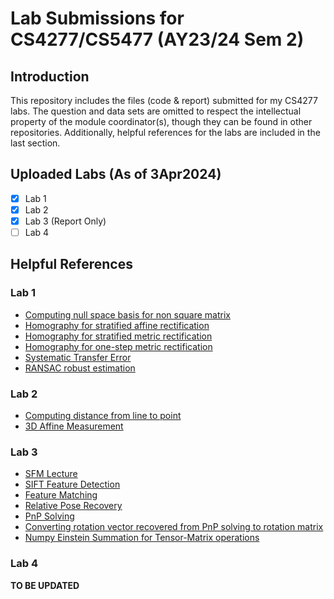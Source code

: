 # Lab Submissions for CS4277/CS5477 (AY23/24 Sem 2) 
## Introduction
This repository includes the files (code & report) submitted for my CS4277 labs. The question and data sets are omitted to respect the intellectual property of the module coordinator(s), though they can be found in other repositories. Additionally, helpful references for the labs are included in the last section. 
## Uploaded Labs (As of 3Apr2024)
- [X] Lab 1
- [X] Lab 2
- [X] Lab 3 (Report Only)
- [ ] Lab 4

## Helpful References
### Lab 1
- [Computing null space basis for non square matrix](https://math.stackexchange.com/questions/2018505/svd-silent-columns-span-null-space)
- [Homography for stratified affine rectification](https://youtu.be/T-p6d7av32Y?si=4hcXZ1N85erim4DI&t=1448)
- [Homography for stratified metric rectification](https://youtu.be/tsO6VO1s_x8?si=BQM4UHKPCpUYoLzW&t=1285)
- [Homography for one-step metric rectification](https://www.cs.cmu.edu/afs/andrew/course/16/822/www/projects/cberger2/proj1/)
- [Systematic Transfer Error](https://youtu.be/v3322cNhCTk?si=uDrglnZkmnYbU9OR&t=355)
- [RANSAC robust estimation](https://youtu.be/v3322cNhCTk?si=nffcUT6aCBkEAteA&t=2479)
### Lab 2
- [Computing distance from line to point](https://en.wikipedia.org/wiki/Distance_from_a_point_to_a_line)
- [3D Affine Measurement](https://youtu.be/9TuPY67JBpo?si=iKPX2VU1s-K6t3Y1&t=2656)
### Lab 3
- [SFM Lecture](https://www.youtube.com/watch?v=MUadR35FFqk&list=PLxg0CGqViygP47ERvqHw_v7FVnUovJeaz&index=27)
- [SIFT Feature Detection](https://www.educba.com/opencv-sift/)
- [Feature Matching](https://docs.opencv.org/3.4/dc/dc3/tutorial_py_matcher.html)
- [Relative Pose Recovery](https://amroamroamro.github.io/mexopencv/matlab/cv.recoverPose.html)
- [PnP Solving](https://docs.opencv.org/4.x/d5/d1f/calib3d_solvePnP.html)
- [Converting rotation vector recovered from PnP solving to rotation matrix](https://docs.opencv.org/4.x/d9/d0c/group__calib3d.html#ga61585db663d9da06b68e70cfbf6a1eac)
- [Numpy Einstein Summation for Tensor-Matrix operations](https://numpy.org/doc/stable/reference/generated/numpy.einsum.html#numpy.einsum)
### Lab 4
**TO BE UPDATED**
